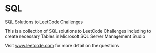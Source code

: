 # SQL
 SQL Solutions to LeetCode Challenges
 
 This is a collection of SQL solutions to LeetCode Challenges including to create necessary Tables in Microsoft SQL Server Management Studio
 
 Visit www.leetcode.com for more detail on the questions